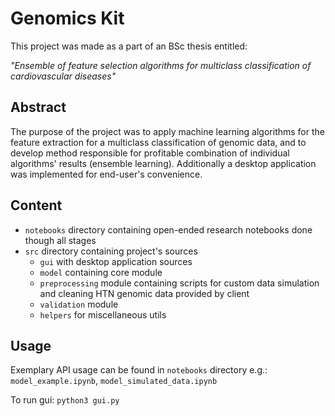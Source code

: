 # Genomics Kit

This project was made as a part of an BSc thesis entitled: 

_"Ensemble of feature selection algorithms for multiclass classification of cardiovascular diseases"_

## Abstract

The purpose of the project was to apply machine learning algorithms for the feature extraction for 
a multiclass classification of genomic data, and
to develop method responsible for profitable combination of individual algorithms' results (ensemble learning).
Additionally a desktop application was implemented for end-user's convenience.

## Content

* `notebooks` directory containing open-ended research notebooks done though all stages
* `src` directory containing project's sources 
  * `gui` with desktop application sources
  * `model` containing core module
  * `preprocessing` module containing scripts for custom data simulation and cleaning HTN genomic data provided by client
  * `validation` module
  * `helpers` for miscellaneous utils

## Usage

Exemplary API usage can be found in `notebooks` directory e.g.: `model_example.ipynb`, `model_simulated_data.ipynb`

To run gui: `python3 gui.py`
